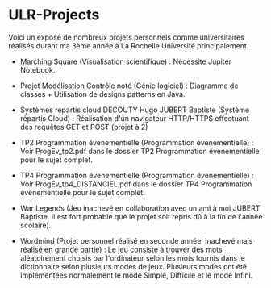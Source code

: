 # ULR-Projects

Voici un exposé de nombreux projets personnels comme universitaires réalisés durant ma 3ème année à La Rochelle Université principalement.

- Marching Square (Visualisation scientifique) : Nécessite Jupiter Notebook.
- Projet Modélisation Contrôle noté (Génie logiciel) : Diagramme de classes + Utilisation de designs patterns en Java.
- Systèmes répartis cloud DECOUTY Hugo JUBERT Baptiste (Système répartis Cloud) : Réalisation d'un navigateur HTTP/HTTPS effectuant des requêtes GET et POST (projet à 2)
- TP2 Programmation évenementielle (Programmation évenementielle) : Voir ProgEv_tp2.pdf dans le dossier TP2 Programmation évenementielle pour le sujet complet.
- TP4 Programmation évenementielle (Programmation évenementielle) : Voir ProgEv_tp4_DISTANCIEL.pdf dans le dossier TP4 Programmation évenementielle pour le sujet complet.


- War Legends (Jeu inachevé en collaboration avec un ami à moi JUBERT Baptiste. Il est fort probable que le projet soit repris dû à la fin de l'année scolaire).
- Wordmind (Projet personnel réalisé en seconde année, inachevé mais réalisé en grande partie) : Le jeu consiste à trouver des mots aléatoirement choisis par l'ordinateur selon les mots fournis dans le dictionnaire selon plusieurs modes de jeux. Plusieurs modes ont été implémentées normalement le mode Simple, Difficile et le mode Infini.
